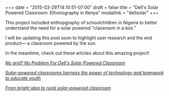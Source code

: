 +++
date = "2015-03-29T14:10:51-07:00"
draft = false
title = "Dell's Solar Powered Classroom: Ethonography in Kenya"
modallink = "dellsolar"
+++

This project included enthopgraphy of schoolchildren in Nigeria to better understand the need for a solar powered "classroom in a box."

I will be updating this post soon to highlight user research and the end product— a classroom powered by the sun. 

In the meantime, check out these artciles about this amazing project! 

<a href="http://www.forbes.com/sites/heatherclancy/2014/07/14/no-grid-no-problem-for-dells-solar-powered-classroom/" target="_blank">*No grid? No Problem For Dell's Solar Powered Classroom*</a> 

<a href="http://http://www.dell.com/learn/us/en/vn/corp-comm/solar-power-youth-learning" target="_blank">*Solar-powered classrooms harness the power of technology and teamwork to educate youth*</a> 

<a href="http://techpageone.dell.com/tech-culture/bright-idea-rural-solar-powered-classroom/" target="_blank">*From bright idea to rural solar-powered classroom*</a> 